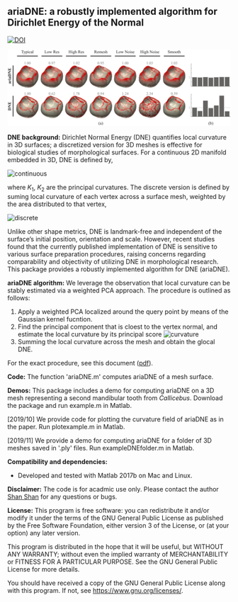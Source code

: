 ## ariaDNE: a robustly implemented algorithm for Dirichlet Energy of the Normal
[![DOI](https://zenodo.org/badge/DOI/10.5281/zenodo.1465949.svg)](https://doi.org/10.5281/zenodo.1465949)

![teaser](./images/teaser.jpg?raw=true)

**DNE background:**
Dirichlet Normal Energy (DNE) quantifies local curvature in 3D surfaces; a discretized version for 3D meshes is effective for biological studies of morphological surfaces. For a continuous 2D manifold embedded in 3D, DNE is defined by,

![continuous](https://latex.codecogs.com/gif.latex?\int_{\Omega}&space;\mathscr{K}_1^2&space;&plus;&space;K_2^2&space;~&space;dA)

where *K*<sub>1</sub>, *K*<sub>2</sub> are the principal curvatures. The discrete version is defined by suming local curvature of each vertex across a surface mesh, weighted by the area distributed to that vertex,

![discrete](https://latex.codecogs.com/gif.latex?\sum_{V_j}&space;(K_{j,&space;1}^2&space;&plus;&space;K_{j,2}^2&space;)&space;\cdot&space;\mbox{Area}(V_j))

Unlike other shape metrics, DNE is landmark-free and independent of the surface’s initial position, orientation and scale. However, recent studies found that the currently published implementation of DNE is sensitive to various surface preparation procedures, raising concerns regarding comparability and objectivity of utilizing DNE in morphological research. This package provides a robustly implemented algorithm for DNE (ariaDNE).

**ariaDNE algorithm:** We leverage the observation that local curvature can be stably estimated via a weighted PCA approach. The procedure is outlined as follows:

1. Apply a weighted PCA localized around the query point by means of the Gaussian kernel fucntion.
2. Find the principal component that is cloest to the vertex normal, and estimate the local curvature by its principal score
![curvature](https://latex.codecogs.com/gif.latex?\frac{\sigma_{\mbox{chosen}}}{\sigma_1&space;&plus;&space;\sigma_2&space;&plus;&space;\sigma_3})
3. Summing the local curvature across the mesh and obtain the glocal DNE.

For the exact procedure, see this document ([pdf](./images/algorithm.pdf)).

**Code:**
The function 'ariaDNE.m' computes ariaDNE of a mesh surface.

**Demos:**
This package includes a demo for computing ariaDNE on a 3D mesh representing a second mandibular tooth from *Callicebus*. Download the package and run example.m in Matlab.

[2019/10] We provide code for plotting the curvature field of ariaDNE as in the paper. Run plotexample.m in Matlab. 

[2019/11] We provide a demo for computing ariaDNE for a folder of 3D meshes saved in '.ply' files. Run exampleDNEfolder.m in Matlab. 


**Compatibility and dependencies:**
- Developed and tested with Matlab 2017b on Mac and Linux. 

**Disclaimer:** The code is for acadmic use only. Please contact the author [Shan Shan](https://sshanshans.github.io) for any questions or bugs.

**License:**
This program is free software: you can redistribute it and/or modify it under the terms of the GNU General Public License as published by the Free Software Foundation, either version 3 of the License, or (at your option) any later version.

This program is distributed in the hope that it will be useful, but WITHOUT ANY WARRANTY; without even the implied warranty of
MERCHANTABILITY or FITNESS FOR A PARTICULAR PURPOSE.  See the GNU General Public License for more details.

You should have received a copy of the GNU General Public License along with this program.  If not, see <https://www.gnu.org/licenses/>.



